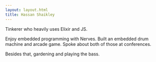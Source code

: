 ```yaml
---
layout: layout.html
title: Hassan Shaikley
---
```


Tinkerer who heavily uses Elixir and JS.

Enjoy embedded programming with Nerves. Built an embedded drum machine and arcade game. Spoke about both of those at conferences.

Besides that, gardening and playing the bass.
